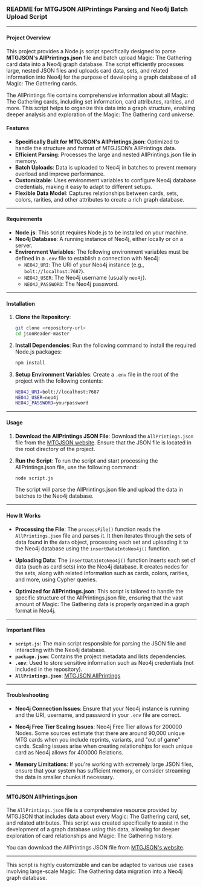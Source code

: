 
### README for MTGJSON AllPrintings Parsing and Neo4j Batch Upload Script

---

#### Project Overview

This project provides a Node.js script specifically designed to parse **MTGJSON's AllPrintings.json** file and batch upload Magic: The Gathering card data into a Neo4j graph database. The script efficiently processes large, nested JSON files and uploads card data, sets, and related information into Neo4j for the purpose of developing a graph database of all Magic: The Gathering cards.

The AllPrintings file contains comprehensive information about all Magic: The Gathering cards, including set information, card attributes, rarities, and more. This script helps to organize this data into a graph structure, enabling deeper analysis and exploration of the Magic: The Gathering card universe.

#### Features

- **Specifically Built for MTGJSON's AllPrintings.json**: Optimized to handle the structure and format of MTGJSON’s AllPrintings data.
- **Efficient Parsing**: Processes the large and nested AllPrintings.json file in memory.
- **Batch Uploads**: Data is uploaded to Neo4j in batches to prevent memory overload and improve performance.
- **Customizable**: Uses environment variables to configure Neo4j database credentials, making it easy to adapt to different setups.
- **Flexible Data Model**: Captures relationships between cards, sets, colors, rarities, and other attributes to create a rich graph database.

---

#### Requirements

- **Node.js**: This script requires Node.js to be installed on your machine.
- **Neo4j Database**: A running instance of Neo4j, either locally or on a server.
- **Environment Variables**: The following environment variables must be defined in a `.env` file to establish a connection with Neo4j:
  - `NEO4J_URI`: The URI of your Neo4j instance (e.g., `bolt://localhost:7687`).
  - `NEO4J_USER`: The Neo4j username (usually `neo4j`).
  - `NEO4J_PASSWORD`: The Neo4j password.

---

#### Installation

1. **Clone the Repository**:
   ```bash
   git clone <repository-url>
   cd jsonReader-master
   ```

2. **Install Dependencies**:
   Run the following command to install the required Node.js packages:
   ```bash
   npm install
   ```

3. **Setup Environment Variables**:
   Create a `.env` file in the root of the project with the following contents:
   ```bash
   NEO4J_URI=bolt://localhost:7687
   NEO4J_USER=neo4j
   NEO4J_PASSWORD=yourpassword
   ```

---

#### Usage

1. **Download the AllPrintings JSON File**:
   Download the `AllPrintings.json` file from the [MTGJSON website](https://mtgjson.com/downloads/all-files/#allprintings). Ensure that the JSON file is located in the root directory of the project.

2. **Run the Script**:
   To run the script and start processing the AllPrintings.json file, use the following command:
   ```bash
   node script.js
   ```

   The script will parse the AllPrintings.json file and upload the data in batches to the Neo4j database.

---

#### How It Works

- **Processing the File**: 
  The `processFile()` function reads the `AllPrintings.json` file and parses it. It then iterates through the sets of data found in the `data` object, processing each set and uploading it to the Neo4j database using the `insertDataIntoNeo4j()` function.

- **Uploading Data**:
  The `insertDataIntoNeo4j()` function inserts each set of data (such as card sets) into the Neo4j database. It creates nodes for the sets, along with related information such as cards, colors, rarities, and more, using Cypher queries.

- **Optimized for AllPrintings.json**:
  This script is tailored to handle the specific structure of the AllPrintings.json file, ensuring that the vast amount of Magic: The Gathering data is properly organized in a graph format in Neo4j.

---

#### Important Files

- **`script.js`**: The main script responsible for parsing the JSON file and interacting with the Neo4j database.
- **`package.json`**: Contains the project metadata and lists dependencies.
- **`.env`**: Used to store sensitive information such as Neo4j credentials (not included in the repository).
- **`AllPrintings.json`**: [MTGJSON AllPrintings](#mtgjson-allprintingsjson)

---

#### Troubleshooting

- **Neo4j Connection Issues**: 
  Ensure that your Neo4j instance is running and the URI, username, and password in your `.env` file are correct.

- **Neo4j Free Tier Scaling Issues**: 
  Neo4j Free Tier allows for 200000 Nodes. Some sources estimate that there are around 90,000 unique MTG cards when you include reprints, variants, and "out of game" cards. Scaling issues arise when creating relationships for each unique card as Neo4j allows for 400000 Relations.

- **Memory Limitations**:
  If you're working with extremely large JSON files, ensure that your system has sufficient memory, or consider streaming the data in smaller chunks if necessary.

---

#### MTGJSON AllPrintings.json

The `AllPrintings.json` file is a comprehensive resource provided by MTGJSON that includes data about every Magic: The Gathering card, set, and related attributes. This script was created specifically to assist in the development of a graph database using this data, allowing for deeper exploration of card relationships and Magic: The Gathering history.

You can download the AllPrintings JSON file from [MTGJSON's website](https://mtgjson.com/downloads/all-files/#allprintings).

---

This script is highly customizable and can be adapted to various use cases involving large-scale Magic: The Gathering data migration into a Neo4j graph database.
